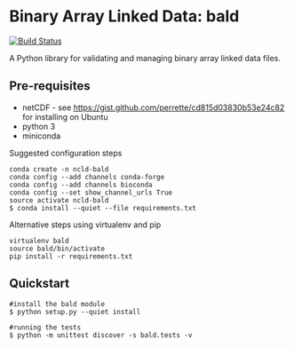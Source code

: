 # Binary Array Linked Data: bald

[![Build Status](https://api.travis-ci.org/repositories/binary-array-ld/bald.svg?branch=master)](http://travis-ci.org/binary-array-ld/bald/branches)

A Python library for validating and managing binary array linked data files.

## Pre-requisites

* netCDF - see https://gist.github.com/perrette/cd815d03830b53e24c82 for installing on Ubuntu
* python 3
* miniconda

Suggested configuration steps
```
conda create -n ncld-bald
conda config --add channels conda-forge
conda config --add channels bioconda
conda config --set show_channel_urls True
source activate ncld-bald
$ conda install --quiet --file requirements.txt

```

Alternative steps using virtualenv and pip
```
virtualenv bald
source bald/bin/activate
pip install -r requirements.txt

```

## Quickstart

```
#install the bald module
$ python setup.py --quiet install

#running the tests
$ python -m unittest discover -s bald.tests -v
```
